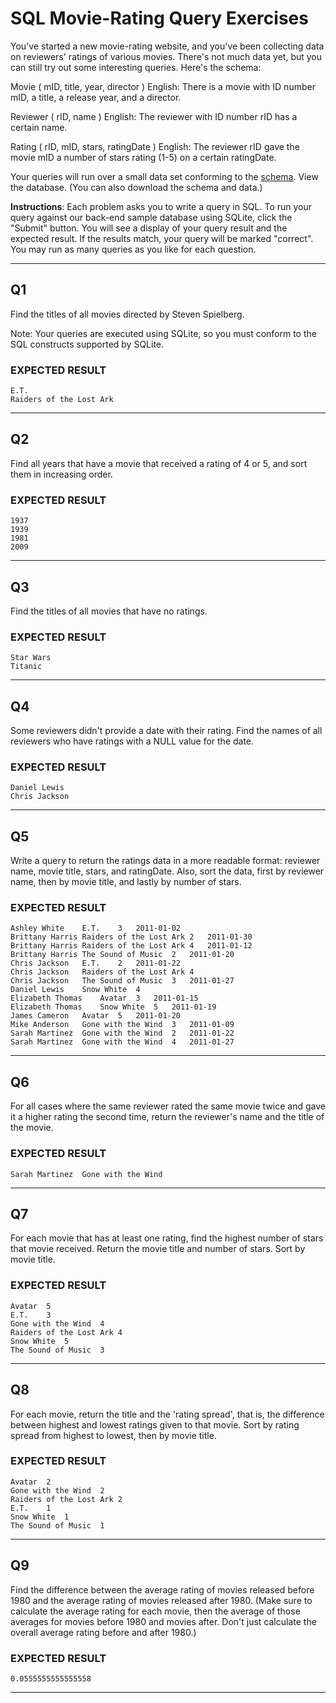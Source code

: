 # SQL Movie-Rating Query Exercises

You've started a new movie-rating website, and you've been collecting data on reviewers' ratings of various movies. There's not much data yet, but you can still try out some interesting queries. Here's the schema:

Movie ( mID, title, year, director )
English: There is a movie with ID number mID, a title, a release year, and a director.

Reviewer ( rID, name )
English: The reviewer with ID number rID has a certain name.

Rating ( rID, mID, stars, ratingDate )
English: The reviewer rID gave the movie mID a number of stars rating (1-5) on a certain ratingDate.

Your queries will run over a small data set conforming to the [schema](rating.sql). View the database. (You can also download the schema and data.)

**Instructions**: Each problem asks you to write a query in SQL. To run your query against our back-end sample database using SQLite, click the "Submit" button. You will see a display of your query result and the expected result. If the results match, your query will be marked "correct". You may run as many queries as you like for each question.

---

## Q1

Find the titles of all movies directed by Steven Spielberg.

Note: Your queries are executed using SQLite, so you must conform to the SQL constructs supported by SQLite.

### EXPECTED RESULT

```
E.T.
Raiders of the Lost Ark
```

---

## Q2

Find all years that have a movie that received a rating of 4 or 5, and sort them in increasing order.

### EXPECTED RESULT

```
1937
1939
1981
2009
```

---

## Q3

Find the titles of all movies that have no ratings.

### EXPECTED RESULT

```
Star Wars
Titanic
```

---

## Q4

Some reviewers didn't provide a date with their rating. Find the names of all reviewers who have ratings with a NULL value for the date.

### EXPECTED RESULT

```
Daniel Lewis
Chris Jackson
```

---

## Q5

Write a query to return the ratings data in a more readable format: reviewer name, movie title, stars, and ratingDate. Also, sort the data, first by reviewer name, then by movie title, and lastly by number of stars.

### EXPECTED RESULT

```
Ashley White	E.T.	3	2011-01-02
Brittany Harris	Raiders of the Lost Ark	2	2011-01-30
Brittany Harris	Raiders of the Lost Ark	4	2011-01-12
Brittany Harris	The Sound of Music	2	2011-01-20
Chris Jackson	E.T.	2	2011-01-22
Chris Jackson	Raiders of the Lost Ark	4	
Chris Jackson	The Sound of Music	3	2011-01-27
Daniel Lewis	Snow White	4	
Elizabeth Thomas	Avatar	3	2011-01-15
Elizabeth Thomas	Snow White	5	2011-01-19
James Cameron	Avatar	5	2011-01-20
Mike Anderson	Gone with the Wind	3	2011-01-09
Sarah Martinez	Gone with the Wind	2	2011-01-22
Sarah Martinez	Gone with the Wind	4	2011-01-27
```

---

## Q6

For all cases where the same reviewer rated the same movie twice and gave it a higher rating the second time, return the reviewer's name and the title of the movie.

### EXPECTED RESULT


```
Sarah Martinez	Gone with the Wind
```

---

## Q7

For each movie that has at least one rating, find the highest number of stars that movie received. Return the movie title and number of stars. Sort by movie title.

### EXPECTED RESULT

```
Avatar	5
E.T.	3
Gone with the Wind	4
Raiders of the Lost Ark	4
Snow White	5
The Sound of Music	3
```

---

## Q8

For each movie, return the title and the 'rating spread', that is, the difference between highest and lowest ratings given to that movie. Sort by rating spread from highest to lowest, then by movie title.

### EXPECTED RESULT

```
Avatar	2
Gone with the Wind	2
Raiders of the Lost Ark	2
E.T.	1
Snow White	1
The Sound of Music	1
```

---

## Q9

Find the difference between the average rating of movies released before 1980 and the average rating of movies released after 1980. (Make sure to calculate the average rating for each movie, then the average of those averages for movies before 1980 and movies after. Don't just calculate the overall average rating before and after 1980.)

### EXPECTED RESULT

```
0.0555555555555558
```

---